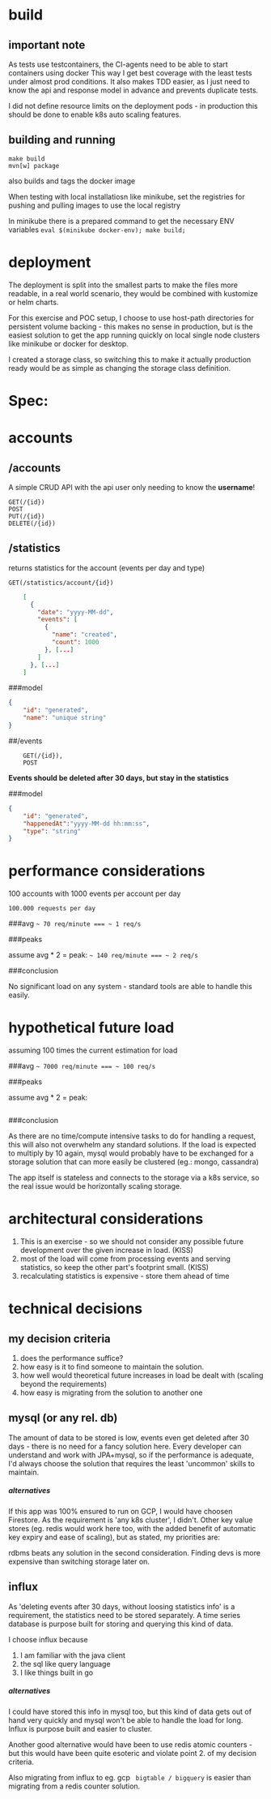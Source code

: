 # build

## important note
As tests use testcontainers, the CI-agents need to be able to start containers using docker
This way I get best coverage with the least tests under almost prod conditions. 
It also makes TDD easier, as I just need to know the api and response model in advance and prevents duplicate tests.

I did not define resource limits on the deployment pods - in production this should be done to enable k8s auto scaling features.
    
## building and running
    make build
    mvn[w] package
    
also builds and tags the docker image

When testing with local installatiosn like minikube, set the registries for pushing and pulling images to use the local registry

In minikube there is a prepared command to get the necessary ENV variables
    ```eval $(minikube docker-env); make build;```

# deployment

The deployment is split into the smallest parts to make the files more readable, in a real world scenario, 
they would be combined with kustomize or helm charts.

For this exercise and POC setup, I choose to use host-path directories for persistent volume backing - this makes no sense in production, 
but is the easiest solution to get the app running quickly on local single node clusters like minikube or docker for desktop.

I created a storage class, so switching this to make it actually production ready would be as simple as changing the storage class definition.

# Spec:

# accounts

## /accounts

A simple CRUD API with the api user only needing to know the **username**!

    GET(/{id})
    POST
    PUT(/{id})
    DELETE(/{id})

## /statistics

returns statistics for the account (events per day and type)

    GET(/statistics/account/{id})
    
```json
    [
      {
        "date": "yyyy-MM-dd",
        "events": [
          {
            "name": "created",
            "count": 1000
          }, [...]
        ]
      }, [...] 
    ]
```
 
###model

```json
{
    "id": "generated",
    "name": "unique string"
}
```

##/events

        GET(/{id}), 
        POST

**Events should be deleted after 30 days, but stay in the statistics**

###model

```json
{
    "id": "generated",
    "happenedAt":"yyyy-MM-dd hh:mm:ss",
    "type": "string"
}
```


# performance considerations

100 accounts with 1000 events per account per day

```100.000 requests per day```

###avg 
````~ 70 req/minute === ~ 1 req/s````

###peaks

assume avg * 2 = peak:
```~ 140 req/minute === ~ 2 req/s```

###conclusion

No significant load on any system - standard tools are able to handle this easily.

# hypothetical future load

assuming 100 times the current estimation for load

###avg 
```~ 7000 req/minute === ~ 100 req/s```

###peaks

assume avg * 2 = peak:
```~ 14.000 req/minute === ~ 200 req/s
```
###conclusion

As there are no time/compute intensive tasks to do for handling a request, this will also not overwhelm any standard solutions.
If the load is expected to multiply by 10 again, mysql would probably have to be exchanged for a storage solution that can more easily be clustered
(eg.: mongo, cassandra)

The app itself is stateless and connects to the storage via a k8s service, so the real issue would be horizontally scaling storage.

# architectural considerations

1) This is an exercise - so we should not consider any possible future development over the given increase in load. (KISS)
2) most of the load will come from processing events and serving statistics, so keep the other part's footprint small. (KISS)
3) recalculating statistics is expensive - store them ahead of time

# technical decisions

## my decision criteria

1. does the performance suffice? 
2. how easy is it to find someone to maintain the solution.
3. how well would theoretical future increases in load be dealt with (scaling beyond the requirements)
4. how easy is migrating from the solution to another one

## mysql (or any rel. db)

The amount of data to be stored is low, events even get deleted after 30 days - there is no need for a fancy solution here.
Every developer can understand and work with JPA+mysql, so if the performance is adequate, I'd always choose the solution that
requires the least 'uncommon' skills to maintain.

##### alternatives

If this app was 100% ensured to run on GCP, I would have choosen Firestore. As the requirement is 'any k8s cluster', I didn't.
Other key value stores (eg. redis would work here too, with the added benefit of automatic key expiry and ease of scaling), but
as stated, my priorities are:



rdbms beats any solution in the second consideration. Finding devs is more expensive than switching storage later on.


## influx

As 'deleting events after 30 days, without loosing statistics info' is a requirement, the statistics need to be stored separately.
A time series database is purpose built for storing and querying this kind of data.

I choose influx because 

1. I am familiar with the java client
2. the sql like query language
3. I like things built in go

##### alternatives

I could have stored this info in mysql too, but this kind of data gets out of hand very quickly and mysql won't be able to handle the load for long.
Influx is purpose built and easier to cluster.

Another good alternative would have been to use redis atomic counters - but this would have been quite esoteric and violate point 2. of my decision criteria.

Also migrating from influx to eg. gcp ``` bigtable / bigquery``` is easier than migrating from a redis counter solution.
